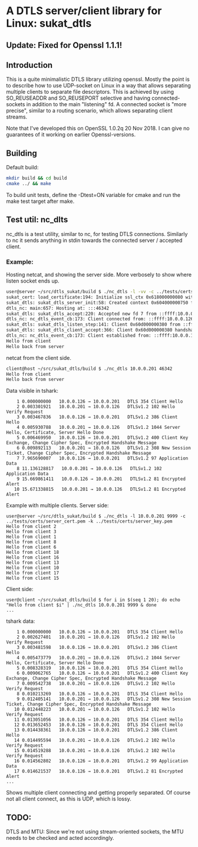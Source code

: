 # A DTLS server/client library for Linux: sukat_dtls

## Update: Fixed for Openssl 1.1.1!

## Introduction

This is a quite minimalistic DTLS library utilizing openssl.
Mostly the point is to describe how to use UDP-socket on Linux in
a way that allows separating multiple clients to separate file
descriptors. This is achieved by using SO_REUSEADDR and
SO_REUSEPORT selective and having connected-sockets in addition
to the main "listening" fd. A connected socket is "more precise",
similar to a routing scenario, which allows separating client
streams.

Note that I've developed this on OpenSSL 1.0.2q  20 Nov 2018. I can give no
guarantees of it working on earlier Openssl-versions.

## Building

Default build:
```bash
mkdir build && cd build
cmake ../ && make
```

To build unit tests, define the -Dtest=ON variable for cmake and
run the make test target after make.

## Test util: nc_dlts

nc_dtls is a test utility, similar to nc, for testing DTLS
connections. Similarly to nc it sends anything in stdin towards
the connected server / accepted client.

### Example:

Hosting netcat, and showing the server side. More verbosely to
show where listen socket ends up.

```bash
user@server ~/src/dtls_sukat/build $ ./nc_dtls -l -vv -c ../tests/certs/server_cert.pem -k ../tests/certs/server_key.pem
sukat_cert: load_certificate:194: Initialize ssl_ctx 0x618000000080 with certificate and private key
sukat_dtls: sukat_dtls_server_init:58: Created context 0x604000000750 for DTLS server on INADDR_ANY:0
dtls_nc: main:657: Hosting at: :::46342
sukat_dtls: sukat_dtls_accept:220: Accepted new fd 7 from ::ffff:10.0.0.126:54785
dtls_nc: nc_dtls_event_cb:173: Client connected from: ::ffff:10.0.0.126:54785
sukat_dtls: sukat_dtls_listen_step:141: Client 0x60d000000380 from ::ffff:10.0.0.126:54785 DTLS handshake finished
sukat_dtls: sukat_dtls_client_accept:366: Client 0x60d000000380 handshake finished
dtls_nc: nc_dtls_event_cb:173: Client established from: ::ffff:10.0.0.126:54785
Hello from client
Hello back from server
```

netcat from the client side.

```bash
client@host ~/src/sukat_dtls/build $ ./nc_dtls 10.0.0.201 46342
Hello from client
Hello back from server
```

Data visible in tshark:

```
    1 0.000000000   10.0.0.126 → 10.0.0.201   DTLS 354 Client Hello
    2 0.003301921   10.0.0.201 → 10.0.0.126   DTLSv1.2 102 Hello Verify Request
    3 0.003467836   10.0.0.126 → 10.0.0.201   DTLSv1.2 386 Client Hello
    4 0.005930788   10.0.0.201 → 10.0.0.126   DTLSv1.2 1044 Server Hello, Certificate, Server Hello Done
    5 0.006469950   10.0.0.126 → 10.0.0.201   DTLSv1.2 400 Client Key Exchange, Change Cipher Spec, Encrypted Handshake Message
    6 0.009892113   10.0.0.201 → 10.0.0.126   DTLSv1.2 308 New Session Ticket, Change Cipher Spec, Encrypted Handshake Message
    7 7.965690007   10.0.0.126 → 10.0.0.201   DTLSv1.2 97 Application Data
    8 11.136128817   10.0.0.201 → 10.0.0.126   DTLSv1.2 102 Application Data
    9 15.669861411   10.0.0.126 → 10.0.0.201   DTLSv1.2 81 Encrypted Alert
   10 15.671338815   10.0.0.201 → 10.0.0.126   DTLSv1.2 81 Encrypted Alert
```

Example with multiple clients. Server side:

```
user@server ~/src/dtls_sukat/build $ ./nc_dtls -l 10.0.0.201 9999 -c ../tests/certs/server_cert.pem -k ../tests/certs/server_key.pem
Hello from client 2
Hello from client 3
Hello from client 1
Hello from client 8
Hello from client 6
Hello from client 18
Hello from client 16
Hello from client 13
Hello from client 10
Hello from client 17
Hello from client 15
```

Client side:
```
user@client ~/src/sukat_dtls/build $ for i in $(seq 1 20); do echo "Hello from client $i" | ./nc_dtls 10.0.0.201 9999 & done
...
```

tshark data:
```
    1 0.000000000   10.0.0.126 → 10.0.0.201   DTLS 354 Client Hello
    2 0.002627401   10.0.0.201 → 10.0.0.126   DTLSv1.2 102 Hello Verify Request
    3 0.003481598   10.0.0.126 → 10.0.0.201   DTLSv1.2 386 Client Hello
    4 0.005473779   10.0.0.201 → 10.0.0.126   DTLSv1.2 1044 Server Hello, Certificate, Server Hello Done
    5 0.008328319   10.0.0.126 → 10.0.0.201   DTLS 354 Client Hello
    6 0.009062765   10.0.0.126 → 10.0.0.201   DTLSv1.2 400 Client Key Exchange, Change Cipher Spec, Encrypted Handshake Message
    7 0.009542738   10.0.0.201 → 10.0.0.126   DTLSv1.2 102 Hello Verify Request
    8 0.010213269   10.0.0.126 → 10.0.0.201   DTLS 354 Client Hello
    9 0.012405141   10.0.0.201 → 10.0.0.126   DTLSv1.2 308 New Session Ticket, Change Cipher Spec, Encrypted Handshake Message
   10 0.012448223   10.0.0.201 → 10.0.0.126   DTLSv1.2 102 Hello Verify Request
   11 0.013051056   10.0.0.126 → 10.0.0.201   DTLS 354 Client Hello
   12 0.013652453   10.0.0.126 → 10.0.0.201   DTLS 354 Client Hello
   13 0.014438361   10.0.0.126 → 10.0.0.201   DTLSv1.2 386 Client Hello
   14 0.014495594   10.0.0.201 → 10.0.0.126   DTLSv1.2 102 Hello Verify Request
   15 0.014519288   10.0.0.201 → 10.0.0.126   DTLSv1.2 102 Hello Verify Request
   16 0.014562802   10.0.0.126 → 10.0.0.201   DTLSv1.2 99 Application Data
   17 0.014621537   10.0.0.126 → 10.0.0.201   DTLSv1.2 81 Encrypted Alert
...
```

Shows multiple client connecting and getting properly separated. Of course not
all client connect, as this is UDP, which is lossy.

## TODO:

DTLS and MTU: Since we're not using stream-oriented sockets, the
              MTU needs to be checked and acted accordingly.
